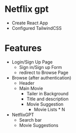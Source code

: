 # Netflix gpt
- Create React App
- Configured TailwindCSS

# Features
- Login/Sign Up Page
  - Sign in/Sign up Form
  - redirect to Browse Page
- Browse (after authentication)
  - Header
  - Main Movie
    - Tailer in Background
    - Title and description
    - Movie Suggestion
       - Movie Lists * N
- NetflixGPT
  - Search bar
  - Movie Suggestions
